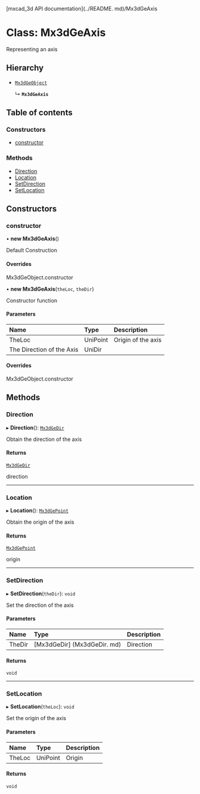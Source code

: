 [mxcad_3d API documentation](../README. md)/Mx3dGeAxis

# Class: Mx3dGeAxis

Representing an axis

## Hierarchy

- [`Mx3dGeObject`](Mx3dGeObject.md)

  ↳ **`Mx3dGeAxis`**

## Table of contents

### Constructors

- [constructor](Mx3dGeAxis.md#constructor)

### Methods

- [Direction](Mx3dGeAxis.md#direction)
- [Location](Mx3dGeAxis.md#location)
- [SetDirection](Mx3dGeAxis.md#setdirection)
- [SetLocation](Mx3dGeAxis.md#setlocation)

## Constructors

### constructor

• **new Mx3dGeAxis**()

Default Construction

#### Overrides

Mx3dGeObject.constructor

• **new Mx3dGeAxis**(`theLoc`, `theDir`)

Constructor function

#### Parameters

| Name | Type | Description |
| :------ | :------ | :------ |
|TheLoc | UniPoint | Origin of the axis|
|The Direction of the Axis | UniDir|

#### Overrides

Mx3dGeObject.constructor

## Methods

### Direction

▸ **Direction**(): [`Mx3dGeDir`](Mx3dGeDir.md)

Obtain the direction of the axis

#### Returns

[`Mx3dGeDir`](Mx3dGeDir.md)

direction

___

### Location

▸ **Location**(): [`Mx3dGePoint`](Mx3dGePoint.md)

Obtain the origin of the axis

#### Returns

[`Mx3dGePoint`](Mx3dGePoint.md)

origin

___

### SetDirection

▸ **SetDirection**(`theDir`): `void`

Set the direction of the axis

#### Parameters

| Name | Type | Description |
| :------ | :------ | :------ |
|TheDir | [Mx3dGeDir] (Mx3dGeDir. md) | Direction|

#### Returns

`void`

___

### SetLocation

▸ **SetLocation**(`theLoc`): `void`

Set the origin of the axis

#### Parameters

| Name | Type | Description |
| :------ | :------ | :------ |
|TheLoc | UniPoint | Origin|

#### Returns

`void`
